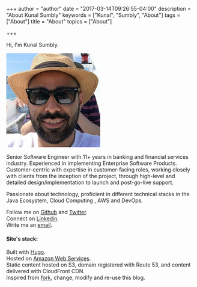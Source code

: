 +++
author = "author"
date = "2017-03-14T09:26:55-04:00"
description = "About Kunal Sumbly"
keywords = ["Kunal", "Sumbly", "About"]
tags = ["About"]
title = "About"
topics = ["About"]

+++

Hi, I'm Kunal Sumbly.

<img src="/static/img/kunal.png" width="250" height="250" />


Senior Software Engineer with 11+ years in banking and financial services industry. Experienced in implementing Enterprise Software Products.
Customer-centric with expertise in customer-facing roles, working closely with clients from the inception of the project, through high-level and detailed design/implementation to launch and post-go-live support.

Passionate about technology, proficient in different technical stacks in the Java Ecosystem, Cloud Computing , AWS and DevOps.

Follow me on [Github](https://github.com/kunalsumbly) and [Twitter](https://twitter.com/one_pacifist).<br>
Connect on [Linkedin](https://www.linkedin.com/in/kunal-sumbly-0022b92a).<br>
Write me an [email](mailto:kunalsumbly@gmail.com).

#### Site's stack:

Built with [Hugo](http://gohugo.io/).
<br>Hosted on [Amazon Web Services](https://aws.amazon.com/).
<br>Static content hosted on S3, domain registered with Route 53, and content delivered with CloudFront CDN. 
<br>Inspired from [fork](https://github.com/jrzimmerman/justinzimmerman.net), change, modify and re-use this blog. 
